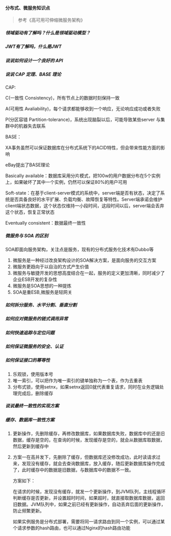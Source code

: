 #### 分布式、微服务知识点

> 参考《高可用可伸缩微服务架构》

#####  领域驱动有了解吗？什么是领域驱动模型？

##### JWT有了解吗，什么是JWT

##### 说说如何设计一个良好的 API

##### 说说 CAP 定理、BASE 理论

CAP: 

 C(一致性  Consistency)，所有节点上的数据时刻保持一致

 A(可用性 Avaliability)，每个请求都能够收到一个响应，无论响应成功或者失败

P(分区容错 Partition-tolerance)，系统出现脑裂以后，可能导致某些server 与集群中的机器失去联系

BASE： 

XA事务虽然可以保证数据库在分布式系统下的ACID特性，但会带来性能方面的影响

eBay提出了BASE理论

Basically available：数据库采用分片模式，把100w的用户数据分布在5个实例上，如果破坏了其中一个实例，仍然可以保证80%的用户可用

Soft-state：在基于client-server模式的系统中，server端是否有状态，决定了系统是否具备良好的水平扩展、负载均衡、故障恢复等特性。Server端承诺会维护client端状态数据，这个状态仅维持一小段时间，这段时间以后，server端会丢弃这个状态，恢复正常状态

Eventually consistent：数据最终一致性



##### 微服务与 SOA 的区别

SOA即面向服务架构，关注点是服务，现有的分布式服务化技术有Dubbo等

1. 微服务是一种经过改良架构设计的SOA解决方案，是面向服务的交互方案
2. 微服务更趋向于以自治的方式产生价值
3. 微服务与敏捷开发的思想高度结合在一起，服务的定义更加清晰，同时减少了企业ESB开发的复杂性
4. 微服务是SOA思想的一种提炼
5. SOA是重ESB,微服务是轻网关

##### 如何拆分服务、水平分割、垂直分割

##### 如何应对微服务的链式调用异常

##### 如何快速追踪与定位问题

##### 如何保证微服务的安全、认证



##### 如何保证接口的幂等性

1. 乐观锁，使用版本号
2. 唯一索引，可以把作为唯一索引的键单独称为一个表，作为去重表
3. 分布式锁，使用setnx，如果setnx返回0就代表重复请求，同时在业务逻辑处理完成后，删除缓存



##### 说说最终一致性的实现方案



##### 缓存、数据库一致性方案

1. 更新操作，先删除缓存，再修改数据库，如果数据库失败，数据库中的还是旧数据，缓存是空的，在查询的时候，发现缓存是空的，就会从数据库取数据，然后更新到缓存中

2. 方案一在高并发下，先删除了缓存，但数据库还没修改成功，此时读请求过来，发现没有缓存，就会去查询数据库，放入缓存，随后更新数据库操作完成了，此时缓存中的数据是旧数据，与数据库中的数据不一致。

    方案如下：

    在请求的时候，发现没有缓存，就发一个更新操作，到JVM队列，主线程循环判断缓存是否更新，并设置超时时间，如果超时，就直接取数据库数据，返回旧数据。JVM队列中，如果之前已经有更新操作，自动丢弃后面的更新操作，防止频繁更新。

    如果实例服务是分布式部署，需要将同一请求路由到同一个实例，可以通过某个请求参数的hash路由，也可以通过Nginx的hash路由功能

##### 